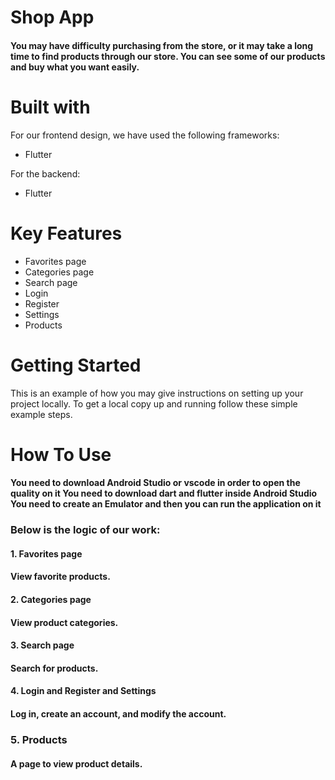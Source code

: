 # Shop App

#### You may have difficulty purchasing from the store, or it may take a long time to find products through our store. You can see some of our products and buy what you want easily.

# Built with
For our frontend design, we have used the following frameworks:
* Flutter

For the backend:
* Flutter

# Key Features
 * Favorites page
 * Categories page
 * Search page
 * Login
 * Register
 * Settings
 * Products

# Getting Started 
This is an example of how you may give instructions on setting up your project locally. To get a local copy up and running follow these simple example steps.


# How To Use

#### You need to download Android Studio or vscode in order to open the quality on it You need to download dart and flutter inside Android Studio You need to create an Emulator and then you can run the application on it


### Below is the logic of our work:

#### 1. Favorites page
#### View favorite products.


#### 2. Categories page
#### View product categories. 


#### 3. Search page
#### Search for products.

#### 4. Login and Register and Settings
#### Log in, create an account, and modify the account.

### 5. Products
#### A page to view product details.







